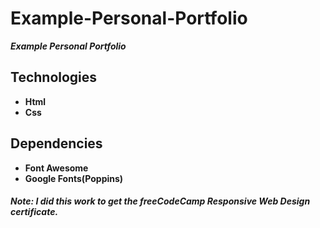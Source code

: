 # Example-Personal-Portfolio

**_Example Personal Portfolio_**

## Technologies

-   **Html**
-   **Css**

## Dependencies

-   **Font Awesome**
-   **Google Fonts(Poppins)**

#### _Note:_ _I did this work to get the freeCodeCamp Responsive Web Design certificate._

